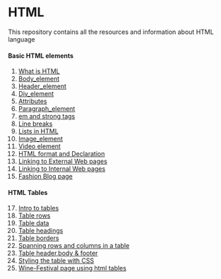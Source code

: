 # HTML
This repository contains all the resources and information about HTML language
#### Basic HTML elements
1) [What is HTML](https://github.com/Dev-John125/HTML/blob/master/What%20is%20HTML.txt)
2) [Body_element](https://github.com/Dev-John125/HTML/blob/master/Body_element.html)
3) [Header_element](https://github.com/Dev-John125/HTML/blob/master/Header_element.html)
4) [Div_element](https://github.com/Dev-John125/HTML/blob/master/Div_element.html)
5) [Attributes](https://github.com/Dev-John125/HTML/blob/master/Attribute.html)
6) [Paragraph_element](https://github.com/Dev-John125/HTML/blob/master/Paragraph_element.html)
7) [em and strong tags](https://github.com/Dev-John125/HTML/blob/master/em_%26_strong_tags.html)
8) [Line breaks](https://github.com/Dev-John125/HTML/blob/master/Line_break_element.html)
9) [Lists in HTML](https://github.com/Dev-John125/HTML/blob/master/Unordered_and_Ordered_lists.html)
10) [Image_element](https://github.com/Dev-John125/HTML/blob/master/Image_element.html)
11) [Video element](https://github.com/Dev-John125/HTML/blob/master/Video_element.html)
12) [HTML format and Declaration](https://github.com/Dev-John125/HTML/blob/master/Html_declaration_%26_format.html)
13) [Linking to External Web pages](https://github.com/Dev-John125/HTML/blob/master/Linking_to_external_web_pages.html)
14) [Linking to Internal Web pages](https://github.com/Dev-John125/HTML/blob/master/Linking_to_internal_web_pages.html)
15) [Fashion Blog page](https://github.com/Dev-John125/HTML/blob/master/Fashion_Blog.html)
#### HTML Tables
17) [Intro to tables](https://github.com/Dev-John125/HTML/blob/master/Intro_to_table.html)
18) [Table rows](https://github.com/Dev-John125/HTML/blob/master/Table_rows.html)
19) [Table data](https://github.com/Dev-John125/HTML/blob/master/Table_data.html)
20) [Table headings](https://github.com/Dev-John125/HTML/blob/master/Table_headings.html)
21) [Table borders](https://github.com/Dev-John125/HTML/blob/master/Table_borders.html)
22) [Spanning rows and columns in a table](https://github.com/Dev-John125/HTML/blob/master/Spanning%20rows%20and%20columns.html)
23) [Table header,body & footer](https://github.com/Dev-John125/HTML/blob/master/Table_Head_body_%26_footer.html)
24) [Styling the table with CSS](https://github.com/Dev-John125/HTML/blob/master/Styling%20with%20CSS.html)
25) [Wine-Festival page using html tables](https://github.com/Dev-John125/HTML/blob/master/Wine-Festival.html)
